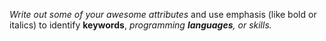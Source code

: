 *Write out some of your awesome attributes*
and use emphasis (like bold or italics) to identify **keywords**, 
_programming **languages**, or skills._
